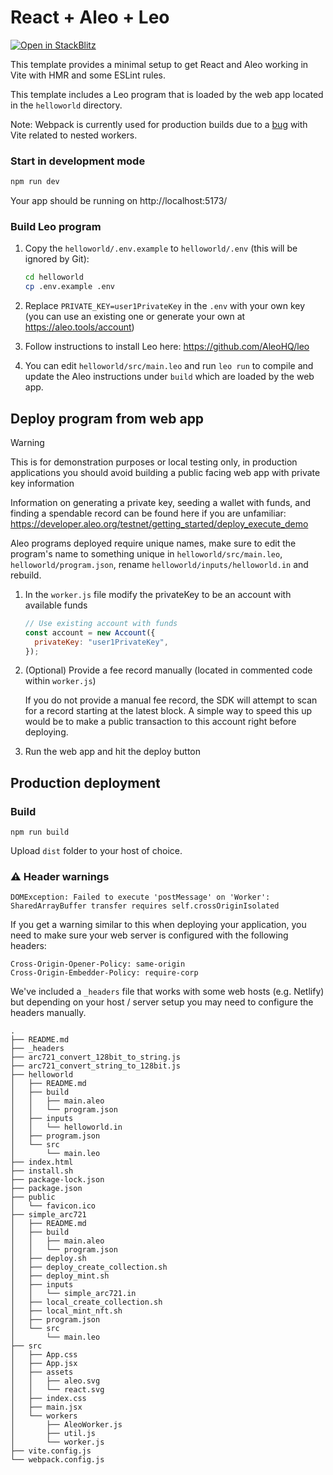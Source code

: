 # React + Aleo + Leo

[![Open in StackBlitz](https://developer.stackblitz.com/img/open_in_stackblitz.svg)](https://stackblitz.com/fork/github/AleoHQ/sdk/tree/testnet3/create-aleo-app/template-react-leo)

This template provides a minimal setup to get React and Aleo working in Vite
with HMR and some ESLint rules.

This template includes a Leo program that is loaded by the web app located in
the `helloworld` directory.

Note: Webpack is currently used for production builds due to a
[bug](https://github.com/vitejs/vite/issues/13367) with Vite related to nested
workers.

### Start in development mode

```bash
npm run dev
```

Your app should be running on http://localhost:5173/

### Build Leo program

1. Copy the `helloworld/.env.example` to `helloworld/.env` (this will be ignored
   by Git):

   ```bash
   cd helloworld
   cp .env.example .env
   ```

2. Replace `PRIVATE_KEY=user1PrivateKey` in the `.env` with your own key (you
   can use an existing one or generate your own at https://aleo.tools/account)

3. Follow instructions to install Leo here: https://github.com/AleoHQ/leo

4. You can edit `helloworld/src/main.leo` and run `leo run` to compile and update the
   Aleo instructions under `build` which are loaded by the web app.

## Deploy program from web app

> [!WARNING]  
> This is for demonstration purposes or local testing only, in production applications you
> should avoid building a public facing web app with private key information

Information on generating a private key, seeding a wallet with funds, and finding a spendable record can be found here
if you are unfamiliar: https://developer.aleo.org/testnet/getting_started/deploy_execute_demo

Aleo programs deployed require unique names, make sure to edit the program's name to something unique in `helloworld/src/main.leo`, `helloworld/program.json`, rename `helloworld/inputs/helloworld.in` and rebuild.

1. In the `worker.js` file modify the privateKey to be an account with available
   funds

   ```js
   // Use existing account with funds
   const account = new Account({
     privateKey: "user1PrivateKey",
   });
   ```

2. (Optional) Provide a fee record manually (located in commented code within `worker.js`)

   If you do not provide a manual fee record, the SDK will attempt to scan for a record starting at the latest block. A simple way to speed this up would be to make a public transaction to this account right before deploying.
   
3. Run the web app and hit the deploy button

## Production deployment

### Build

`npm run build`

Upload `dist` folder to your host of choice.

### ⚠️ Header warnings

`DOMException: Failed to execute 'postMessage' on 'Worker': SharedArrayBuffer transfer requires self.crossOriginIsolated`

If you get a warning similar to this when deploying your application, you need
to make sure your web server is configured with the following headers:

```
Cross-Origin-Opener-Policy: same-origin
Cross-Origin-Embedder-Policy: require-corp
```

We've included a `_headers` file that works with some web hosts (e.g. Netlify)
but depending on your host / server setup you may need to configure the headers
manually.


```
.
├── README.md
├── _headers
├── arc721_convert_128bit_to_string.js
├── arc721_convert_string_to_128bit.js
├── helloworld
│   ├── README.md
│   ├── build
│   │   ├── main.aleo
│   │   └── program.json
│   ├── inputs
│   │   └── helloworld.in
│   ├── program.json
│   └── src
│       └── main.leo
├── index.html
├── install.sh
├── package-lock.json
├── package.json
├── public
│   └── favicon.ico
├── simple_arc721
│   ├── README.md
│   ├── build
│   │   ├── main.aleo
│   │   └── program.json
│   ├── deploy.sh
│   ├── deploy_create_collection.sh
│   ├── deploy_mint.sh
│   ├── inputs
│   │   └── simple_arc721.in
│   ├── local_create_collection.sh
│   ├── local_mint_nft.sh
│   ├── program.json
│   └── src
│       └── main.leo
├── src
│   ├── App.css
│   ├── App.jsx
│   ├── assets
│   │   ├── aleo.svg
│   │   └── react.svg
│   ├── index.css
│   ├── main.jsx
│   └── workers
│       ├── AleoWorker.js
│       ├── util.js
│       └── worker.js
├── vite.config.js
└── webpack.config.js



```